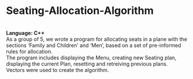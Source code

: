 # Seating-Allocation-Algorithm
<br>
<b>Language: C++</b>
<br>
As a group of 5, we wrote a program for allocating seats in a plane with the sections ‘Family and Children’ and ‘Men’, based on a set of pre-informed rules for allocation.
<br>
The program includes displaying the Menu, creating new Seating plan, displaying the current Plan, resetting and retreiving previous plans.
<br>
Vectors were used to create the algorithm.
